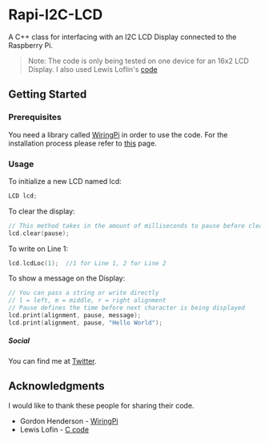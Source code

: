 # Rapi-I2C-LCD 

A C++ class for interfacing with an I2C LCD Display connected to the Raspberry Pi. 
> Note:
> The code is only being tested on one device for an 16x2 LCD Display. I also used Lewis Loflin's [code](http://www.bristolwatch.com/rpi/i2clcd.htm)

## Getting Started


### Prerequisites

You need a library called [WiringPi](http://wiringpi.com/) in order to use the code. For the installation process please refer to [this](http://wiringpi.com/download-and-install/) page.

### Usage

To initialize a new LCD named lcd:

```c++
LCD lcd;
```

To clear the display:

```cpp
// This method takes in the amount of milliseconds to pause before clearing
lcd.clear(pause);
```

To write on Line 1:

```cpp
lcd.lcdLoc(1);  //1 for Line 1, 2 for Line 2
```

To show a message on the Display:

```cpp
// You can pass a string or write directly
// l = left, m = middle, r = right alignment
// Pause defines the time before next character is being displayed
lcd.print(alignment, pause, message);
lcd.print(alignment, pause, "Hello World");
```

##### Social

You can find me at [Twitter](http://www.bristolwatch.com/rpi/i2clcd.htm).


## Acknowledgments

I would like to thank these people for sharing their code.

* Gordon Henderson - [WiringPi](http://wiringpi.com/)
* Lewis Lofin - [C code](http://www.bristolwatch.com/rpi/i2clcd.htm)

